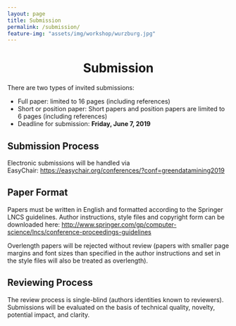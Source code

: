 ```yaml
---
layout: page
title: Submission
permalink: /submission/
feature-img: "assets/img/workshop/wurzburg.jpg"
---
```


<h1 style="text-align: center">Submission</h1>


There are two types of invited submissions:

* Full paper: limited to 16 pages (including references)
* Short or position paper: Short papers and position papers are limited to 6 pages (including references)
* Deadline for submission: **Friday, June 7, 2019**


## Submission Process
Electronic submissions will be handled via EasyChair: <a href="https://easychair.org/conferences/?conf=greendatamining2019">https://easychair.org/conferences/?conf=greendatamining2019

## Paper Format
Papers must be written in English and formatted according to the Springer LNCS guidelines.
Author instructions, style files and copyright form can be downloaded here:
<a href="http://www.springer.com/gp/computer-science/lncs/conference-proceedings-guidelines">http://www.springer.com/gp/computer-science/lncs/conference-proceedings-guidelines

Overlength papers will be rejected without review (papers with smaller page margins
and font sizes than specified in the author instructions and set in the style files will
also be treated as overlength).

## Reviewing Process
The review process is single-blind (authors identities known to reviewers).
Submissions will be evaluated on the basis of technical quality, novelty, potential impact, and clarity.
